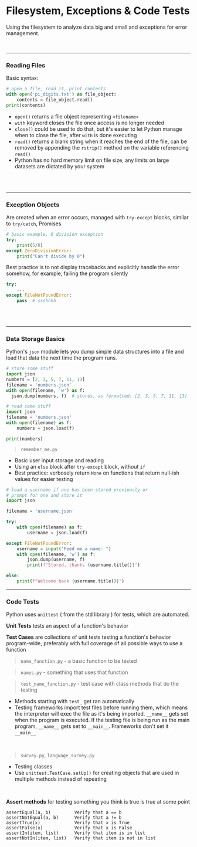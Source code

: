 # Filesystem, Exceptions & Code Tests

Using the filesystem to analyze data big and small and exceptions for error management.

<br>

--------------------------------------------------------------------------------
### Reading Files

Basic syntax:

  ```python
  # open a file, read it, print contents
  with open('pi_digits.txt') as file_object:
      contents = file_object.read()
  print(contents)
  ```

  - `open()` returns a file object representing `<filename>`
  - `with` keyword closes the file once access is no longer needed
  - `close()` could be used to do that, but it's easier to let Python manage when to close the file, after `with` is done executing
  - `read()` returns a blank string when it reaches the end of the file, can be removed by appending the `rstrip()` method on the variable referencing `read()`
  - Python has no hard memory limit on file size, any limits on large datasets are dictated by your system


<br><br>

--------------------------------------------------------------------------------
### Exception Objects

Are created when an error occurs, managed with `try-except` blocks, similar to `try/catch`, Promises

  ```python
  # basic example, 0 division exception
  try:
      print(5/0)
  except ZeroDivisionError:
      print("Can't divide by 0")
  ```

Best practice is to not display tracebacks and explicitly handle the error somehow, for example, failing the program silently

  ```python
  try:
      ...
  except FileNotFoundError:
      pass  # ssshhhh
  ```


<br><br>

--------------------------------------------------------------------------------
### Data Storage Basics

Python's `json` module lets you dump simple data structures into a file and load that data the next time the program runs.

  ```python
  # store some stuff
  import json
  numbers = [2, 3, 5, 7, 11, 13]
  filename = 'numbers.json'
  with open(filename, 'w') as f:
    json.dump(numbers, f)  # stores, as formatted: [2, 3, 5, 7, 11, 13]

  # read some stuff
  import json
  filename = 'numbers.json'
  with open(filename) as f:
      numbers = json.load(f)

  print(numbers)
  ```

  > `remember_me.py`

  - Basic user input storage and reading
  - Using an `else` block after `try-except` block, without `if`
  - Best practice: verbosely return `None` on functions that return null-ish values for easier testing

  ```python
  # load a username if one has been stored previously or
  # prompt for one and store it
  import json

  filename = 'username.json'

  try:
      with open(filename) as f:
          username = json.load(f)

  except FileNotFoundError:
      username = input("Feed me a name: ")
      with open(filename, 'w') as f:
          json.dump(username, f)
          print(f"Stored, thanks {username.title()}")

  else:
      print(f"Welcome back {username.title()}")
  ```


--------------------------------------------------------------------------------
### Code Tests

Python uses `unittest` ( from the std library ) for tests, which are automated.

__Unit Tests__ tests an aspect of a function's behavior

__Test Cases__ are collections of unit tests testing a function's behavior program-wide, preferably with full coverage of all possible ways to use a function

  > `name_function.py` - a basic function to be tested

  > `names.py` - something that uses that function

  > `test_name_function.py` - test case with class methods that do the testing

  - Methods starting with `test_` get ran automatically
  - Testing frameworks import test files before running them, which means the interpreter will exec the file as it's being imported. `__name__` gets set when the program is executed. If the testing file is being run as the main program, `__name__` gets set to `__main__`. Frameworks don't set it `__main__`

<br>

  > `survey.py`, `language_survey.py`

  - Testing classes
  - Use `unittest.TestCase.setUp()` for creating objects that are used in multiple methods instead of repeating

<br>

__Assert methods__ for testing something you think is true is true at some point

  ```
  assertEqual(a, b)         Verify that a == b
  assertNotEqual(a, b)      Verify that a != b
  assertTrue(x)             Verify that x is True
  assertFalse(x)            Verify that x is False
  assertIn(item, list)      Verify that item is in list
  assertNotIn(item, list)   Verify that item is not in list
  ```
